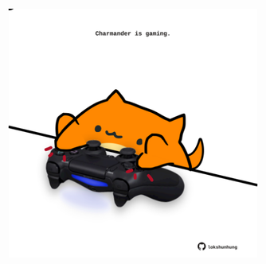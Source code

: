 <!-- built at 11/10/2022, 08:05:04 UTC -->
<p align="center">
  <img width="500" height="500" src="./ReadmeImage.svg">
</p>
